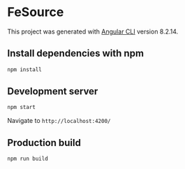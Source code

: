 # FeSource

This project was generated with [Angular CLI](https://github.com/angular/angular-cli) version 8.2.14.

## Install dependencies with npm

```sh
npm install
```

## Development server

```sh
npm start
```

Navigate to `http://localhost:4200/`

## Production build 

```sh
npm run build
```
